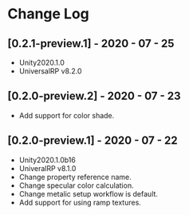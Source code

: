 # Change Log

## [0.2.1-preview.1] - 2020 - 07 - 25

- Unity2020.1.0
- UniversalRP v8.2.0

## [0.2.0-preview.2] - 2020 - 07 - 23

- Add support for color shade.

## [0.2.0-preview.1] - 2020 - 07 - 22

- Unity2020.1.0b16
- UniveralRP v8.1.0
- Change property reference name.
- Change specular color calculation.
- Change metalic setup workflow is default.
- Add support for using ramp textures.
